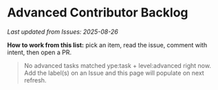 # Advanced Contributor Backlog

_Last updated from Issues: 2025-08-26_

**How to work from this list:** pick an item, read the issue, comment with intent, then open a PR.

> No advanced tasks matched 	ype:task + level:advanced right now.
> Add the label(s) on an Issue and this page will populate on next refresh.
